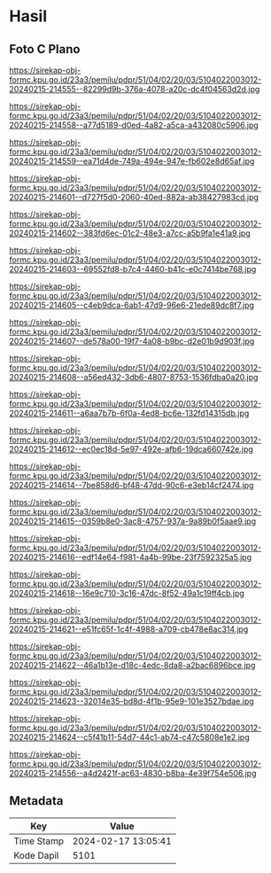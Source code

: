 # Hasil

## Foto C Plano

https://sirekap-obj-formc.kpu.go.id/23a3/pemilu/pdpr/51/04/02/20/03/5104022003012-20240215-214555--82299d9b-376a-4078-a20c-dc4f04563d2d.jpg

https://sirekap-obj-formc.kpu.go.id/23a3/pemilu/pdpr/51/04/02/20/03/5104022003012-20240215-214558--a77d5189-d0ed-4a82-a5ca-a432080c5906.jpg

https://sirekap-obj-formc.kpu.go.id/23a3/pemilu/pdpr/51/04/02/20/03/5104022003012-20240215-214559--ea71d4de-749a-494e-947e-fb602e8d65af.jpg

https://sirekap-obj-formc.kpu.go.id/23a3/pemilu/pdpr/51/04/02/20/03/5104022003012-20240215-214601--d727f5d0-2060-40ed-882a-ab38427983cd.jpg

https://sirekap-obj-formc.kpu.go.id/23a3/pemilu/pdpr/51/04/02/20/03/5104022003012-20240215-214602--383fd6ec-01c2-48e3-a7cc-a5b9fa1e41a9.jpg

https://sirekap-obj-formc.kpu.go.id/23a3/pemilu/pdpr/51/04/02/20/03/5104022003012-20240215-214603--69552fd8-b7c4-4460-b41c-e0c7414be768.jpg

https://sirekap-obj-formc.kpu.go.id/23a3/pemilu/pdpr/51/04/02/20/03/5104022003012-20240215-214605--c4eb9dca-6ab1-47d9-96e6-21ede89dc8f7.jpg

https://sirekap-obj-formc.kpu.go.id/23a3/pemilu/pdpr/51/04/02/20/03/5104022003012-20240215-214607--de578a00-19f7-4a08-b9bc-d2e01b9d903f.jpg

https://sirekap-obj-formc.kpu.go.id/23a3/pemilu/pdpr/51/04/02/20/03/5104022003012-20240215-214608--a56ed432-3db6-4807-8753-1536fdba0a20.jpg

https://sirekap-obj-formc.kpu.go.id/23a3/pemilu/pdpr/51/04/02/20/03/5104022003012-20240215-214611--a6aa7b7b-6f0a-4ed8-bc6e-132fd14315db.jpg

https://sirekap-obj-formc.kpu.go.id/23a3/pemilu/pdpr/51/04/02/20/03/5104022003012-20240215-214612--ec0ec18d-5e97-492e-afb6-19dca660742e.jpg

https://sirekap-obj-formc.kpu.go.id/23a3/pemilu/pdpr/51/04/02/20/03/5104022003012-20240215-214614--7be858d6-bf48-47dd-90c6-e3eb14cf2474.jpg

https://sirekap-obj-formc.kpu.go.id/23a3/pemilu/pdpr/51/04/02/20/03/5104022003012-20240215-214615--0359b8e0-3ac8-4757-937a-9a89b0f5aae9.jpg

https://sirekap-obj-formc.kpu.go.id/23a3/pemilu/pdpr/51/04/02/20/03/5104022003012-20240215-214616--edf14e64-f981-4a4b-99be-23f7592325a5.jpg

https://sirekap-obj-formc.kpu.go.id/23a3/pemilu/pdpr/51/04/02/20/03/5104022003012-20240215-214618--16e9c710-3c16-47dc-8f52-49a1c19ff4cb.jpg

https://sirekap-obj-formc.kpu.go.id/23a3/pemilu/pdpr/51/04/02/20/03/5104022003012-20240215-214621--e51fc65f-1c4f-4988-a709-cb478e8ac314.jpg

https://sirekap-obj-formc.kpu.go.id/23a3/pemilu/pdpr/51/04/02/20/03/5104022003012-20240215-214622--46a1b13e-d18c-4edc-8da8-a2bac6896bce.jpg

https://sirekap-obj-formc.kpu.go.id/23a3/pemilu/pdpr/51/04/02/20/03/5104022003012-20240215-214623--32014e35-bd8d-4f1b-95e9-101e3527bdae.jpg

https://sirekap-obj-formc.kpu.go.id/23a3/pemilu/pdpr/51/04/02/20/03/5104022003012-20240215-214624--c5f41b11-54d7-44c1-ab74-c47c5808e1e2.jpg

https://sirekap-obj-formc.kpu.go.id/23a3/pemilu/pdpr/51/04/02/20/03/5104022003012-20240215-214556--a4d2421f-ac63-4830-b8ba-4e39f754e506.jpg


## Metadata

| Key        | Value               |
| ---------- | ------------------- |
| Time Stamp | 2024-02-17 13:05:41 |
| Kode Dapil | 5101                |



